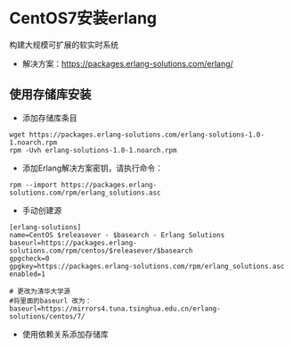 # CentOS7安装erlang

构建大规模可扩展的软实时系统

- 解决方案：https://packages.erlang-solutions.com/erlang/

## 使用存储库安装

- 添加存储库条目

```
wget https://packages.erlang-solutions.com/erlang-solutions-1.0-1.noarch.rpm
rpm -Uvh erlang-solutions-1.0-1.noarch.rpm
```

- 添加Erlang解决方案密钥，请执行命令：

```
rpm --import https://packages.erlang-solutions.com/rpm/erlang_solutions.asc
```

- 手动创建源

```
[erlang-solutions]
name=CentOS $releasever - $basearch - Erlang Solutions
baseurl=https://packages.erlang-solutions.com/rpm/centos/$releasever/$basearch
gpgcheck=0 
gpgkey=https://packages.erlang-solutions.com/rpm/erlang_solutions.asc
enabled=1

# 更改为清华大学源
#将里面的baseurl 改为：baseurl=https://mirrors4.tuna.tsinghua.edu.cn/erlang-solutions/centos/7/
```

- 使用依赖关系添加存储库

